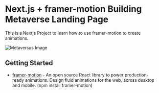 # Next.js + framer-motion Building Metaverse Landing Page

This is a Nextjs Project to learn how to use framer-motion to create animations.

![Metaversus Image](https://github.com/nuhptr/metaverse-landing-page/assets/50306963/72524a54-a86b-474c-a837-ac4470e0915d)

## Getting Started

- [framer-motion](https://www.framer.com/motion/) - An open source React library to power production-ready animations. Design fluid animations for the web, across desktop and mobile. (npm install framer-motion)


